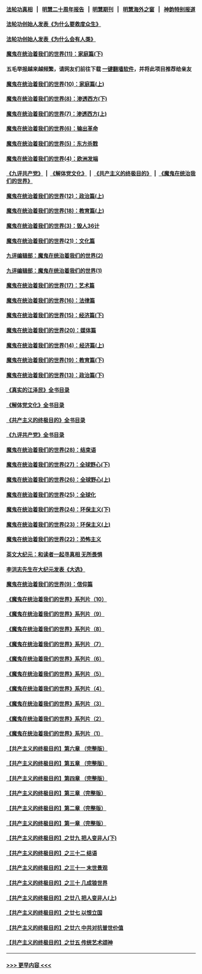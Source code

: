 #### [法轮功真相](https://github.com/gfw-breaker/truth/blob/master/README.md?t=0) &nbsp;&nbsp;|&nbsp;&nbsp; [明慧二十周年报告](https://github.com/gfw-breaker/mh-reports/blob/master/README.md?t=0) &nbsp;&nbsp;|&nbsp;&nbsp;[明慧期刊](https://github.com/gfw-breaker/mh-qikan) &nbsp;&nbsp;|&nbsp;&nbsp; [明慧海外之窗](https://github.com/gfw-breaker/mh-news/blob/master/README.md?t=0) &nbsp;&nbsp;|&nbsp;&nbsp; [神韵特别报道](https://github.com/gfw-breaker/mh-news/blob/master/shenyun.md?t=0)
#### [法轮功创始人发表《为什么要救度众生》](../pages/nsc422/n13975246.md?t=05110943) 
#### [法轮功创始人发表《为什么会有人类》](../pages/nsc422/n13912117.md?t=05110943) 
#### [魔鬼在统治着我们的世界(11)：家庭篇(下)](../pages/nsc422/n10440961.md?t=05110943) 
#### 五毛举报越来越频繁，请网友们前往下载 [一键翻墙软件](https://github.com/gfw-breaker/ssr-accounts)，并将此项目推荐给亲友
#### [魔鬼在统治着我们的世界(10)：家庭篇(上)](../pages/nsc422/n10435448.md?t=05110943) 
#### [魔鬼在统治着我们的世界(8)：渗透西方(下)](../pages/nsc422/n10429603.md?t=05110943) 
#### [魔鬼在统治着我们的世界(7)：渗透西方(上)](../pages/nsc422/n10426013.md?t=05110943) 
#### [魔鬼在统治着我们的世界(6)：输出革命](../pages/nsc422/n10421536.md?t=05110943) 
#### [魔鬼在统治着我们的世界(5)：东方杀戮](../pages/nsc422/n10417707.md?t=05110943) 
#### [魔鬼在统治着我们的世界(4)：欧洲发端](../pages/nsc422/n10414890.md?t=05110943) 
#### [《九评共产党》](https://github.com/begood0513/9ping.md/blob/master/README.md) &nbsp;|&nbsp; [《解体党文化》](../../../../jtdwh.md/blob/master/README.md)  &nbsp;|&nbsp; [《共产主义的终极目的》](../../../../gczydzjmd.md/blob/master/README.md) &nbsp;|&nbsp; [《魔鬼在统治我们的世界》](../../../../mgztzwmdsj.md/blob/master/README.md) 
#### [魔鬼在统治着我们的世界(12)：政治篇(上)](../pages/nsc422/n10444576.md?t=05110943) 
#### [魔鬼在统治着我们的世界(18)：教育篇(上)](../pages/nsc422/n10526970.md?t=05110943) 
#### [魔鬼在统治着我们的世界(3)：毁人36计](../pages/nsc422/n10411583.md?t=05110943) 
#### [魔鬼在统治着我们的世界(21)：文化篇](../pages/nsc422/n10597706.md?t=05110943) 
#### [九评编辑部：魔鬼在统治着我们的世界(2)](../pages/nsc422/n10410036.md?t=05110943) 
#### [九评编辑部：魔鬼在统治着我们的世界(1)](../pages/nsc422/n10406825.md?t=05110943) 
#### [魔鬼在统治着我们的世界(17)：艺术篇](../pages/nsc422/n10499093.md?t=05110943) 
#### [魔鬼在统治着我们的世界(16)：法律篇](../pages/nsc422/n10485969.md?t=05110943) 
#### [魔鬼在统治着我们的世界(15)：经济篇(下)](../pages/nsc422/n10469975.md?t=05110943) 
#### [魔鬼在统治着我们的世界(20)：媒体篇](../pages/nsc422/n10586579.md?t=05110943) 
#### [魔鬼在统治着我们的世界(14)：经济篇(上)](../pages/nsc422/n10457370.md?t=05110943) 
#### [魔鬼在统治着我们的世界(19)：教育篇(下)](../pages/nsc422/n10564808.md?t=05110943) 
#### [魔鬼在统治着我们的世界(13)：政治篇(下)](../pages/nsc422/n10448270.md?t=05110943) 
#### [《真实的江泽民》全书目录](../pages/nsc422/n13721399.md?t=05110943) 
#### [《解体党文化》全书目录](../pages/nsc422/n13721157.md?t=05110943) 
#### [《共产主义的终极目的》全书目录](../pages/nsc422/n13721048.md?t=05110943) 
#### [《九评共产党》全书目录](../pages/nsc422/n13708085.md?t=05110943) 
#### [魔鬼在统治着我们的世界(28)：结束语](../pages/nsc422/n10936246.md?t=05110943) 
#### [魔鬼在统治着我们的世界(27)：全球野心(下)](../pages/nsc422/n10928319.md?t=05110943) 
#### [魔鬼在统治着我们的世界(26)：全球野心(上)](../pages/nsc422/n10900318.md?t=05110943) 
#### [魔鬼在统治着我们的世界(25)：全球化](../pages/nsc422/n10788205.md?t=05110943) 
#### [魔鬼在统治着我们的世界(24)：环保主义(下)](../pages/nsc422/n10695307.md?t=05110943) 
#### [魔鬼在统治着我们的世界(23)：环保主义(上)](../pages/nsc422/n10688613.md?t=05110943) 
#### [魔鬼在统治着我们的世界(22)：恐怖主义](../pages/nsc422/n10614727.md?t=05110943) 
#### [英文大纪元：和读者一起寻真相 无所畏惧](../pages/nsc422/n12542027.md?t=05110943) 
#### [李洪志先生在大纪元发表《大选》](../pages/nsc422/n12534746.md?t=05110943) 
#### [魔鬼在统治着我们的世界(9)：信仰篇](../pages/nsc422/n10432159.md?t=05110943) 
#### [《魔鬼在统治着我们的世界》系列片（10）](../pages/nsc422/n12292670.md?t=05110943) 
#### [《魔鬼在统治着我们的世界》系列片（9）](../pages/nsc422/n12290859.md?t=05110943) 
#### [《魔鬼在统治着我们的世界》系列片（8）](../pages/nsc422/n12287445.md?t=05110943) 
#### [《魔鬼在统治着我们的世界》系列片（7）](../pages/nsc422/n12283425.md?t=05110943) 
#### [《魔鬼在统治着我们的世界》系列片（6）](../pages/nsc422/n12282314.md?t=05110943) 
#### [《魔鬼在统治着我们的世界》系列片（5）](../pages/nsc422/n12281419.md?t=05110943) 
#### [《魔鬼在统治着我们的世界》系列片（4）](../pages/nsc422/n12274024.md?t=05110943) 
#### [《魔鬼在统治着我们的世界》系列片（3）](../pages/nsc422/n12271322.md?t=05110943) 
#### [《魔鬼在统治着我们的世界》系列片（2）](../pages/nsc422/n12269049.md?t=05110943) 
#### [《魔鬼在统治着我们的世界》系列片（1）](../pages/nsc422/n12267575.md?t=05110943) 
#### [【共产主义的终极目的】第六章 （完整版）](../pages/nsc422/n11428913.md?t=05110943) 
#### [【共产主义的终极目的】第五章 （完整版）](../pages/nsc422/n11428912.md?t=05110943) 
#### [【共产主义的终极目的】第四章 （完整版）](../pages/nsc422/n11428907.md?t=05110943) 
#### [【共产主义的终极目的】第三章（完整版）](../pages/nsc422/n11428848.md?t=05110943) 
#### [【共产主义的终极目的】第二章（完整版）](../pages/nsc422/n11428831.md?t=05110943) 
#### [【共产主义的终极目的】第一章（完整版）](../pages/nsc422/n11417651.md?t=05110943) 
#### [【共产主义的终极目的】之廿九 把人变非人(下)](../pages/nsc422/n11344140.md?t=05110943) 
#### [【共产主义的终极目的】之三十二 结语](../pages/nsc422/n11360535.md?t=05110943) 
#### [【共产主义的终极目的】之三十一 末世景观](../pages/nsc422/n11351129.md?t=05110943) 
#### [【共产主义的终极目的】之三十 几成狼世界](../pages/nsc422/n11348280.md?t=05110943) 
#### [【共产主义的终极目的】之廿八 把人变非人(上)](../pages/nsc422/n11340492.md?t=05110943) 
#### [【共产主义的终极目的】之廿七 以恨立国](../pages/nsc422/n11336944.md?t=05110943) 
#### [【共产主义的终极目的】之廿六 中共对抗普世价值](../pages/nsc422/n11324785.md?t=05110943) 
#### [【共产主义的终极目的】之廿五 传统艺术颂神](../pages/nsc422/n11296396.md?t=05110943) 

----
#### [ >>> 更早内容 <<< ](../indexes/nsc422-earlier.md)
